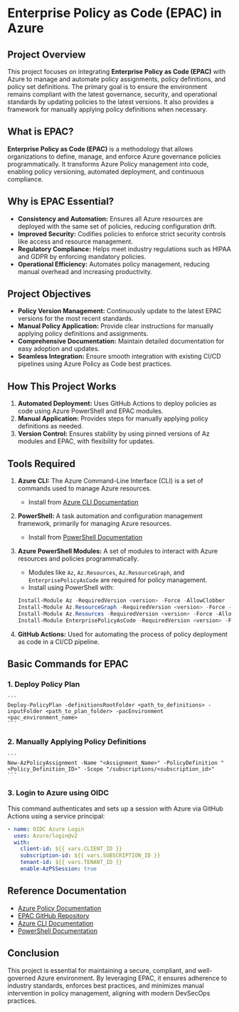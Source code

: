 # Enterprise Policy as Code (EPAC) in Azure

## Project Overview
This project focuses on integrating **Enterprise Policy as Code (EPAC)** with Azure to manage and automate policy assignments, policy definitions, and policy set definitions. The primary goal is to ensure the environment remains compliant with the latest governance, security, and operational standards by updating policies to the latest versions. It also provides a framework for manually applying policy definitions when necessary.

## What is EPAC?
**Enterprise Policy as Code (EPAC)** is a methodology that allows organizations to define, manage, and enforce Azure governance policies programmatically. It transforms Azure Policy management into code, enabling policy versioning, automated deployment, and continuous compliance.

## Why is EPAC Essential?
- **Consistency and Automation:** Ensures all Azure resources are deployed with the same set of policies, reducing configuration drift.
- **Improved Security:** Codifies policies to enforce strict security controls like access and resource management.
- **Regulatory Compliance:** Helps meet industry regulations such as HIPAA and GDPR by enforcing mandatory policies.
- **Operational Efficiency:** Automates policy management, reducing manual overhead and increasing productivity.

## Project Objectives
- **Policy Version Management:** Continuously update to the latest EPAC versions for the most recent standards.
- **Manual Policy Application:** Provide clear instructions for manually applying policy definitions and assignments.
- **Comprehensive Documentation:** Maintain detailed documentation for easy adoption and updates.
- **Seamless Integration:** Ensure smooth integration with existing CI/CD pipelines using Azure Policy as Code best practices.

## How This Project Works
1. **Automated Deployment:** Uses GitHub Actions to deploy policies as code using Azure PowerShell and EPAC modules.
2. **Manual Application:** Provides steps for manually applying policy definitions as needed.
3. **Version Control:** Ensures stability by using pinned versions of Az modules and EPAC, with flexibility for updates.

## Tools Required
1. **Azure CLI:** The Azure Command-Line Interface (CLI) is a set of commands used to manage Azure resources.
    - Install from [Azure CLI Documentation](https://learn.microsoft.com/en-us/cli/azure/install-azure-cli)
    
2. **PowerShell:** A task automation and configuration management framework, primarily for managing Azure resources.
    - Install from [PowerShell Documentation](https://docs.microsoft.com/en-us/powershell/)
    
3. **Azure PowerShell Modules:** A set of modules to interact with Azure resources and policies programmatically.
    - Modules like `Az`, `Az.Resources`, `Az.ResourceGraph`, and `EnterprisePolicyAsCode` are required for policy management.
    - Install using PowerShell with:
    ```powershell
    Install-Module Az -RequiredVersion <version> -Force -AllowClobber
    Install-Module Az.ResourceGraph -RequiredVersion <version> -Force -AllowClobber
    Install-Module Az.Resources -RequiredVersion <version> -Force -AllowClobber
    Install-Module EnterprisePolicyAsCode -RequiredVersion <version> -Force -AllowClobber
    ```

4. **GitHub Actions:** Used for automating the process of policy deployment as code in a CI/CD pipeline.

## Basic Commands for EPAC

### 1. **Deploy Policy Plan**
    ```
    Deploy-PolicyPlan -definitionsRootFolder <path_to_definitions> -inputFolder <path_to_plan_folder> -pacEnvironment <pac_environment_name>
    ```

### 2. **Manually Applying Policy Definitions**
    ```
    New-AzPolicyAssignment -Name "<Assignment_Name>" -PolicyDefinition "<Policy_Definition_ID>" -Scope "/subscriptions/<subscription_id>"
    ```

### 3. **Login to Azure using OIDC**
   This command authenticates and sets up a session with Azure via GitHub Actions using a service principal:
   ```yaml
   - name: OIDC Azure Login
     uses: Azure/login@v2
     with:
       client-id: ${{ vars.CLIENT_ID }}
       subscription-id: ${{ vars.SUBSCRIPTION_ID }}
       tenant-id: ${{ vars.TENANT_ID }}
       enable-AzPSSession: true
   ```

## Reference Documentation
- [Azure Policy Documentation](https://learn.microsoft.com/en-us/azure/governance/policy/overview)
- [EPAC GitHub Repository](https://github.com/Azure/Enterprise-Policy-As-Code)
- [Azure CLI Documentation](https://learn.microsoft.com/en-us/cli/azure/)
- [PowerShell Documentation](https://docs.microsoft.com/en-us/powershell/)

## Conclusion
This project is essential for maintaining a secure, compliant, and well-governed Azure environment. By leveraging EPAC, it ensures adherence to industry standards, enforces best practices, and minimizes manual intervention in policy management, aligning with modern DevSecOps practices.

